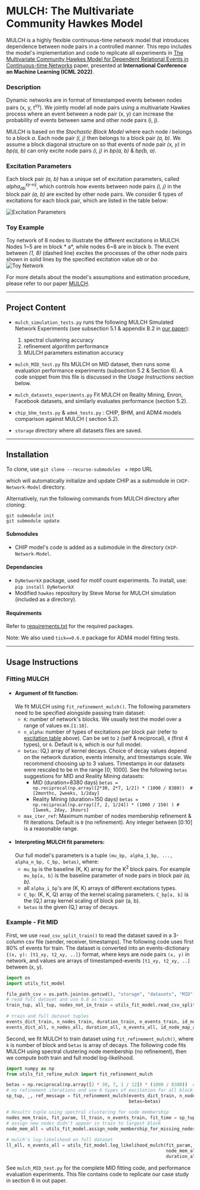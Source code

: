 # MULCH: The Multivariate Community Hawkes Model

MULCH is a highly flexible continuous-time network model that introduces dependence between
node pairs in a controlled manner. This repo includes the model's implementation and code to
replicate all experiments
in [The Multivariate Community Hawkes Model for Dependent Relational Events in Continuous-time Networks](https://arxiv.org/abs/2205.00639 "The Multivariate Community Hawkes")
paper, presented at **International Conference on Machine Learning (ICML 2022)**.


### Description

Dynamic networks are in format of timestamped events between nodes pairs (x, y, t<sup>xy</sup>). We
jointly model all node pairs using a multivariate Hawkes process where an event between a node
pair (x, y) can increase the probability of events between same and other node pairs (i, j).

MULCH is based on the *Stochastic Block Model* where each node *i* belongs to a block *a*. Each
node pair *(i, j)*
then belongs to a block pair *(a, b)*. We assume a block diagonal structure on so that events of
node pair *(x, y)*
in *bp(a, b)* can only excite node pairs *(i, j)* in *bp(a, b)* & *bp(b, a)*.


### Excitation Parameters

Each block pair *(a, b)* has a unique set of excitation parameters,
called *alpha<sub>ab</sub><sup>xy->ij</sup>*, which controls how events between
node pairs *(i, j)* in the block pair *(a, b)* are excited by other node pairs.
We consider 6 types of excitations for each block pair, which are listed in the table below:

![Excitation Parameters](storage/images/excitation_table.png)

### Toy Example

Toy network of 8 nodes to illustrate the different excitations in MULCH. Nodes 1~5 are in block *
a*, while nodes 6~8 are in block b. The event between *(1, 8)* (dashed line) excites the processes
of the other node pairs shown in solid lines by the specified excitation value *ab* or *ba*.
![Toy Network](storage/images/toy_network.png)

For more details about the model's assumptions and estimation procedure, please refer to our
paper [MULCH](https://arxiv.org/abs/2205.00639 "The Multivariate Community Hawkes").


--------------------------------------------------------------------

## Project Content

- `mulch_simulation_tests.py` runs the following MULCH Simulated Network Experiments (see
  subsection 5.1 & appendix B.2 in [our paper](https://arxiv.org/abs/2205.00639)\):
    1. spectral clustering accuracy
    2. refinement algorithm performance
    3. MULCH parameters estimation accuracy

- `mulch_MID_test.py` fits MULCH on MID dataset, then runs some evaluation performance
  experiments (subsection 5.2 & Section 6). A code snippet from this file is discussed in the *Usage
  Instructions* section below.

- `mulch_datasets_experiments.py` Fit MULCH on Reality Mining, Enron, Facebook datasets, and
  similarly evaluates performance (section 5.2).

- `chip_bhm_tests.py` & `adm4_tests.py` : CHIP, BHM, and ADM4 models comparison against MULCH (
  section 5.2).

- `storage` directory where all datasets files are saved.

--------------------------------------------------------------------

## Installation

To clone, use `git clone --recurse-submodules ` + repo URL

which will automatically initialize and update CHIP as a submodule in `CHIP-Network-Model` directory.

Alternatively, run the following commands from MULCH directory after cloning:
```
git submodule init
git submodule update
```

#### Submodules
- CHIP model's code is added as a submodule in the directory `CHIP-Network-Model`.

#### Dependancies
- `DyNetworkX` package, used for motif count experiments. To install, use:
`pip install DyNetworkX`
- Modified `hawkes` repository by Steve Morse for MULCH simulation (included as a directory).

#### Requirements
Refer to [requirements.txt](requirements.txt) for the required packages.

Note: We also used `tick==0.6.0` package for ADM4 model fitting tests.

--------------------------------------------------------------------

## Usage Instructions

### Fitting MULCH

- #### Argument of fit function:
  We fit MULCH using `fit_refinement_mulch()`. The following parameters need to be specified
  alongside passing train dataset:
    - `K`: number of network's blocks. We usually test the model over a range of values ex.`[1:10]`.
    - `n_alpha`: number of types of excitations per block pair (refer
      to [excitation table](storage/images/excitation_table.png) above). Can be set to `2` (self &
      reciprocal), `4` (first 4 types), or `6`. Default is `6`, which is our full model.
    - `betas`: (Q,) array of kernel decays. Choice of decay values depend on the network
      duration, events intensity, and timestamps scale. We recommend choosing up to 3 values. Timestamps
      in our datasets were rescaled to be in the range [0; 1000]. See the following `betas`
      suggestions for MID and Reality Mining datasets:
        - MID (duration=8380
          days) `betas = np.reciprocal(np.array([2*30, 2*7, 1/2]) * (1000 / 8380))  # [2months, 2weeks, 1/2day]`
        - Reality Mining (duration=150
          days) `betas = np.reciprocal(np.array([7, 2, 1/24]) * (1000 / 150) ) # [1week, 2day, 1hours]`
    - `max_iter_ref`: Maximum number of nodes membership refinement & fit iterations. Default
      is `0` (no refinement). Any integer between [0:10] is a reasonable range.
- #### Interpreting MULCH fit parameters:
  Our full model's parameters is a tuple `(mu_bp, alpha_1_bp, ..., alpha_n_bp, C_bp, betas)`, where:
    - `mu_bp` is the baseline (K, K) array for the K<sup>2</sup> block pairs. For
      example `mu_bp[a, b]` is the baseline parameter of node pairs in block pair *(a, b)*.
    - all `alpha_i_bp`'s are (K, K) arrays of different excitations types.
    - `C_bp`: (K, K, Q) array of the kernel scaling parameters. `C_bp[a, b]` is the (Q,) array
      kernel scaling of block pair (a, b).
    - `betas` is the given (Q,) array of decays.

### Example - Fit MID

First, we use `read_csv_split_train()` to read the dataset saved in a 3-column csv file (sender,
receiver, timestamps). The following code uses first 80% of events for train. The dataset is
converted into an events-dictionary `{(x, y): [t1_xy, t2_xy, ..]}`
format, where keys are node pairs `(x, y)` in network, and values are arrays of
timestamped-events `[t1_xy, t2_xy, ..]`
between (x, y).

```python
import os
import utils_fit_model

file_path_csv = os.path.join(os.getcwd(), "storage", "datasets", "MID", "MID.csv")
# read full dataset and use 0.8 as train
train_tup, all_tup, nodes_not_in_train = utils_fit_model.read_csv_split_train(file_path_csv,
                                                                              delimiter=',')
# train and full dataset tuples
events_dict_train, n_nodes_train, duration_train, n_events_train, id_node_map_train = train_tup
events_dict_all, n_nodes_all, duration_all, n_events_all, id_node_map_all = all_tup
```

Second, we fit MULCH to train dataset using `fit_refinement_mulch()`, where `k` is number of block
and `betas` is array of decays. The following code fits MULCH using spectral clustering node
membership (no refinement), then we compute both train and full model log-likelihood.

```python
import numpy as np
from utils_fit_refine_mulch import fit_refinement_mulch

betas = np.reciprocal(np.array([2 * 30, 7, 1 / 12]) * (1000 / 8380))  # [2 month, 1week, 2 hour]
# no refinement iterations and use 6 types of excitation for all block pairs.
sp_tup, _, ref_message = fit_refinement_mulch(events_dict_train, n_nodes_train, duration_train, K=4,
                                              betas=betas)

# Results tuple using spectral clustering for node membership
nodes_mem_train, fit_param, ll_train, n_events_train, fit_time = sp_tup
# assign new nodes didn't appear in train to largest block
node_mem_all = utils_fit_model.assign_node_membership_for_missing_nodes(nodes_mem_train,
                                                                        nodes_not_in_train)
# mulch's log-likelihood on full dataset
ll_all, n_events_all = utils_fit_model.log_likelihood_mulch(fit_param, events_dict_all,
                                                            node_mem_all, K,
                                                            duration_all)
```

See `mulch_MID_test.py` for the complete MID fitting code, and performance evaluation experiments.
This file contains code to replicate our case study in section 6 in out paper.

